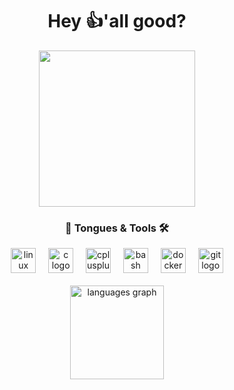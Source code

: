 <h1 align="center">Hey 👍'all good?</h1>
<div align="center">
  <img height="250" src="https://media3.giphy.com/media/v1.Y2lkPTc5MGI3NjExd3BydDg2bm55dHVhc3l6MnEwemJxNjE3ZTZ5bWFpbG0xNnZqanp6bSZlcD12MV9pbnRlcm5hbF9naWZfYnlfaWQmY3Q9Zw/m2Q7FEc0bEr4I/giphy.gif"  />
</div>


<h3 align="center">👅 Tongues & Tools 🛠</h3>

<div align="center">
  <img src="https://cdn.jsdelivr.net/gh/devicons/devicon/icons/linux/linux-original.svg" height="40" alt="linux logo"  />
  <img width="12" />
  <img src="https://cdn.jsdelivr.net/gh/devicons/devicon/icons/c/c-original.svg" height="40" alt="c logo"  />
  <img width="12" />
  <img src="https://cdn.jsdelivr.net/gh/devicons/devicon/icons/cplusplus/cplusplus-original.svg" height="40" alt="cplusplus logo"  />
  <img width="12" />
  <img src="https://cdn.jsdelivr.net/gh/devicons/devicon/icons/bash/bash-original.svg" height="40" alt="bash logo"  />
  <img width="12" />
  <img src="https://cdn.jsdelivr.net/gh/devicons/devicon/icons/docker/docker-plain-wordmark.svg" height="40" alt="docker logo"  />
  <img width="12" />
  <img src="https://cdn.jsdelivr.net/gh/devicons/devicon/icons/git/git-original.svg" height="40" alt="git logo"  />
</div>
<br>
<div align="center">
  <img src="https://github-readme-stats.vercel.app/api/top-langs?username=jaccbc&locale=en&hide_title=false&layout=compact&card_width=320&langs_count=5&theme=dracula&hide_border=false&order=2" height="150" alt="languages graph"  />
</div>

###
